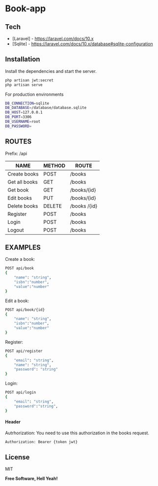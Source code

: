 # Book-app

## Tech
- [Laravel] - https://laravel.com/docs/10.x
- [Sqlite] - https://laravel.com/docs/10.x/database#sqlite-configuration

## Installation

Install the dependencies and start the server.

```sh
php artisan jwt:secret
php artisan serve
```

For production environments

```sh
DB_CONNECTION=sqlite
DB_DATABASE=/database/database.sqlite
DB_HOST=127.0.0.1
DB_PORT=3306
DB_USERNAME=root
DB_PASSWORD=
```

## ROUTES
Prefix: /api

| NAME | METHOD | ROUTE |
| ------ | ------ | ------ |
| Create books | POST | /books 
| Get all books | GET | /books 
| Get book | GET | /books/{id}
| Edit books| PUT | /books/{id}
| Delete books| DELETE | /books /{id}
| Register | POST | /books 
| Login | POST | /books 
| Logout | POST | /books 

## EXAMPLES


Create a book:

```sh
POST api/book
{
    "name": "string",
    "isbn":"number",
    "value":"number"
}
```

Edit a book:

```sh
POST api/book/{id}
{
    "name": "string",
    "isbn":"number",
    "value":"number"
}
```

Register:

```sh
POST api/register
{
    "email": "string",
    "name": "string",
    "password": "string"
}
```

Login:

```sh
POST api/login
{
    "email": "string",
    "password":"string",
}
```



#### Header

Autrhorization: You need to use this authorization in the books request.

```sh
Authorization: Bearer {token jwt}
```


## License

MIT

**Free Software, Hell Yeah!**

